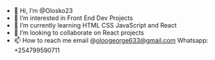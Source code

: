 - 👋 Hi, I’m @Olosko23
- 👀 I’m interested in Front End Dev Projects
- 🌱 I’m currently learning HTML CSS JavaScript and React
- 💞️ I’m looking to collaborate on React projects
- 📫 How to reach me email @oloogeorge633@gmail.com Whatsapp: +254799590711

<!---
Olosko23/Olosko23 is a ✨ special ✨ repository because its `README.md` (this file) appears on your GitHub profile.
You can click the Preview link to take a look at your changes.
--->
